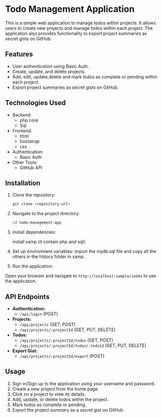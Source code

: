 # Todo Management Application 

This is a simple web application to manage todos within projects. It allows users to create new projects and manage todos within each project. The application also provides functionality to export project summaries as secret gists on GitHub.

## Features

- User authentication using Basic Auth.
- Create, update, and delete projects.
- Add, edit, update,delete  and mark todos as complete or pending within each project.
- Export project summaries as secret gists on GitHub.

## Technologies Used

- Backend:
  - php core
  - Sql
- Frontend:
  - html
  - bootstrap
  - css
- Authentication:
  - Basic Auth 
- Other Tools:
  - GitHub API

## Installation

1. Clone the repository:

    ```bash
    git clone <repository-url>
    ```

2. Navigate to the project directory:

    ```bash
    cd todo-management-app
    ```

3. Install dependencies:

    install xamp (it contain php and sql).

4. Set up environment variables:
   import the mydb.sql file and copy all the others in the htdocs folder in xamp .

5. Run the application:

 Open your browser and navigate to `http://localhost:sample/index` to use the application.

## API Endpoints

- **Authentication:**
  - `/api/login` (POST)
- **Projects:**
  - `/api/projects` (GET, POST)
  - `/api/projects/:projectId` (GET, PUT, DELETE)
- **Todos:**
  - `/api/projects/:projectId/todos` (GET, POST)
  - `/api/projects/:projectId/todos/:todoId` (GET, PUT, DELETE)
- **Export Gist:**
  - `/api/projects/:projectId/export` (POST)

## Usage

1. Sign in/Sign up to the application using your username and password.
2. Create a new project from the home page.
3. Click on a project to view its details.
4. Add, update, or delete todos within the project.
5. Mark todos as complete or pending.
6. Export the project summary as a secret gist on GitHub.



